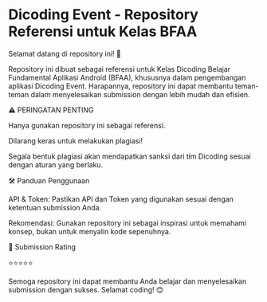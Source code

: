 # Dicoding Event - Repository Referensi untuk Kelas BFAA

Selamat datang di repository ini! 🚀

Repository ini dibuat sebagai referensi untuk Kelas Dicoding Belajar Fundamental Aplikasi Android (BFAA), khususnya dalam pengembangan aplikasi Dicoding Event. Harapannya, repository ini dapat membantu teman-teman dalam menyelesaikan submission dengan lebih mudah dan efisien.

⚠️ PERINGATAN PENTING

Hanya gunakan repository ini sebagai referensi.

Dilarang keras untuk melakukan plagiasi!

Segala bentuk plagiasi akan mendapatkan sanksi dari tim Dicoding sesuai dengan aturan yang berlaku.

🛠 Panduan Penggunaan

API & Token:
Pastikan API dan Token yang digunakan sesuai dengan ketentuan submission Anda.

Rekomendasi:
Gunakan repository ini sebagai inspirasi untuk memahami konsep, bukan untuk menyalin kode sepenuhnya.

🌟 Submission Rating

⭐️⭐️⭐️⭐️⭐️

Semoga repository ini dapat membantu Anda belajar dan menyelesaikan submission dengan sukses. Selamat coding! 😊
